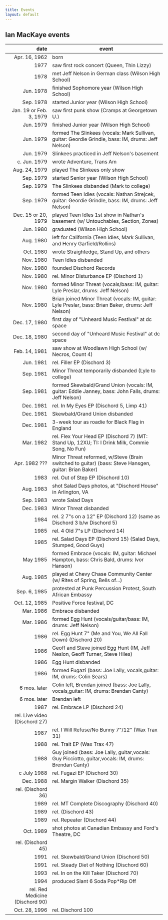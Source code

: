 ```yaml
---
title: Events
layout: default
---
```


## Ian MacKaye events

date | event
----: | -----
Apr. 16, 1962 | born
1977 | saw first rock concert (Queen, Thin Lizzy)
1978 | met Jeff Nelson in German class (Wilson High School)
Jun. 1978 | finished Sophomore year (Wilson High School)
Sep. 1978 | started Junior year (Wilson High School)
Jan. 19 or Feb. 3, 1979 | saw first punk show (Cramps at Georgetown U.)
Jun. 1979 | finished Junior year (Wilson High School)
Jun. 1979 | formed The Slinkees (vocals: Mark Sullivan, guitar: Geordie Grindle, bass: IM, drums: Jeff Nelson)
Jun. 1979 | Slinkees practiced in Jeff Nelson's basement
c. Jun. 1979 | wrote Adventure, Trans Am
Aug. 24, 1979 | played The Slinkees only show
Sep. 1979 | started Senior year (Wilson High School)
Sep. 1979 | The Slinkees disbanded (Mark to college)
Sep. 1979 | formed Teen Idles (vocals: Nathan Strejcek, guitar: Geordie Grindle, bass: IM, drums: Jeff Nelson)
Dec. 15 or 20, 1979 | played Teen Idles 1st show in Nathan's basement (w/ Untouchables, Section, Zones)
Jun. 1980 | graduated (Wilson High School)
Aug. 1980 | left for California (Teen Idles, Mark Sullivan, and Henry Garfield/Rollins)
Oct. 1980 | wrote Straightedge, Stand Up, and others
Nov. 1980 | Teen Idles disbanded
Nov. 1980 | founded Dischord Records
Nov. 1980 | rel. Minor Disturbance EP (Dischord 1)
Nov. 1980 | formed Minor Threat (vocals/bass: IM, guitar: Lyle Preslar, drums: Jeff Nelson)
Nov. 1980 | Brian joined Minor Threat (vocals: IM, guitar: Lyle Preslar, bass: Brian Baker, drums: Jeff Nelson)
Dec. 17, 1980 | first day of "Unheard Music Festival" at dc space
Dec. 18, 1980 | second day of "Unheard Music Festival" at dc space
Feb. 14, 1981 | saw show at Woodlawn High School (w/ Necros, Count 4)
Jun. 1981 | rel. Filler EP (Dischord 3)
Sep. 1981 | Minor Threat temporarily disbanded (Lyle to college)
Sep. 1981 | formed Skewbald/Grand Union (vocals: IM, guitar: Eddie Janney, bass: John Falls, drums: Jeff Nelson)
Dec. 1981 | rel. In My Eyes EP (Dischord 5, Limp 41)
Dec. 1981 | Skewbald/Grand Union disbanded
Dec. 1981 | 3-week tour as roadie for Black Flag in England
Mar. 1982 | rel. Flex Your Head EP (Dischord 7) (MT: Stand Up, 12XU; TI: I Drink Milk, Commie Song, No Fun)
Apr. 1982 ??? | Minor Threat reformed, w/Steve (Brain switched to guitar) (bass: Steve Hansgen, guitar: Brian Baker)
1983 | rel. Out of Step EP (Dischord 10)
Aug. 1983 | shot Salad Days photos, at "Dischord House" in Arlington, VA
Sep. 1983 | wrote Salad Days
Dec. 1983 | Minor Threat disbanded
1984 | rel. 2 7"s on a 12" EP (Dischord 12) (same as Dischord 3 b/w Dischord 5)
1985 | rel. 4 Old 7"s LP (Dischord 14)
1985 | rel. Salad Days EP (Dischord 15) (Salad Days, Stumped, Good Guys)
May 1985 | formed Embrace (vocals: IM, guitar: Michael Hampton, bass: Chris Bald, drums: Ivor Hanson)
Aug. 1985 | played at Chevy Chase Community Center (w/ Rites of Spring, Bells of...)
Sep. 6, 1985 | protested at Punk Percussion Protest, South African Embassy
Oct. 12, 1985 | Positive Force festival, DC
Mar. 1986 | Embrace disbanded
Mar. 1986 | formed Egg Hunt (vocals/guitar/bass: IM, drums: Jeff Nelson)
1986 | rel. Egg Hunt 7" (Me and You, We All Fall Down) (Dischord 20)
1986 | Geoff and Steve joined Egg Hunt (IM, Jeff Neslon, Geoff Turner, Steve Hiles)
1986 | Egg Hunt disbanded
1986 | formed Fugazi (bass: Joe Lally, vocals,guitar: IM, drums: Colin Sears)
6 mos. later | Colin left, Brendan joined (bass: Joe Lally, vocals,guitar: IM, drums: Brendan Canty)
6 mos. later | Brendan left
1987 | rel. Embrace LP (Dischord 24)
  | rel. Live video (Dischord 27)
1987 | rel. I Will Refuse/No Bunny 7"/12" (Wax Trax 31)
1988 | rel. Trait EP (Wax Trax 47)
1988 | Guy joined (bass: Joe Lally, guitar,vocals: Guy Picciotto, guitar,vocals: IM, drums: Brendan Canty)
c July 1988 | rel. Fugazi EP (Dischord 30)
Dec. 1988 | rel. Margin Walker (Dischord 35)
  | rel. (Dischord 36)
1989 | rel. MT Complete Discography (Dischord 40)
1989 | rel. (Dischord 43)
1989 | rel. Repeater (Dischord 44)
Oct. 1989 | shot photos at Canadian Embassy and Ford's Theatre, DC
  | rel. (Dischord 45)
1991 | rel. Skewbald/Grand Union (Dischord 50)
1991 | rel. Steady Diet of Nothing (Dischord 60)
1993 | rel. In on the Kill Taker (Dischord 70)
1994 | produced Slant 6 Soda Pop*Rip Off
  | rel. Red Medicine (Dischord 90)
Oct. 28, 1996 | rel. Dischord 100
